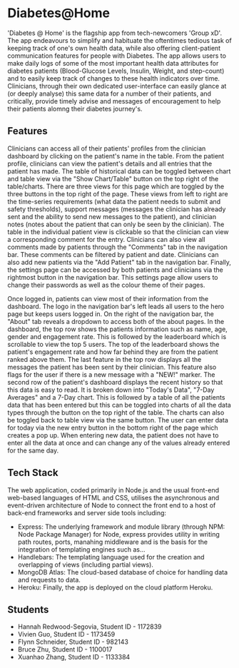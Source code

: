 # Diabetes@Home

'Diabetes @ Home' is the flagship app from tech-newcomers 'Group xD'.
The app endeavours to simplify and habituate the oftentimes tedious task of keeping track of one's own health data, while also offering client-patient communication features for people with Diabetes. The app allows users to make daily logs of some of the most important health data attributes for diabetes patients (Blood-Glucose Levels, Insulin, Weight, and step-count) and to easily keep track of changes to these health indicators over time. Clinicians, through their own dedicated user-interface can easily glance at (or deeply analyse) this same data for a number of their patients, and critically, provide timely advise and messages of encouragement to help their patients alomng their diabetes journey's.

## Features

Clinicians can access all of their patients' profiles from the clinician dashboard by clicking on the patient's name in the table. From the patient profile, clinicians can view the patient's details and all entries that the patient has made. The table of historical data can be toggled between chart and table view via the "Show Chart/Table" button on the top right of the table/charts. There are three views for this page which are toggled by the three buttons in the top right of the page. These views from left to right are the time-series requirements (what data the patient needs to submit and safety thresholds), support messages (messages the clinician has already sent and the ability to send new messages to the patient), and clinician notes (notes about the patient that can only be seen by the clinician). The table in the individual patient view is clickable so that the clinician can view a corresponding comment for the entry. Clinicians can also view all comments made by patients through the "Comments" tab in the navigation bar. These comments can be filtered by patient and date. Clinicians can also add new patients via the "Add Patient" tab in the navigation bar. Finally, the settings page can be accessed by both patients and clinicians via the rightmost button in the navigation bar. This settings page allow users to change their passwords as well as the colour theme of their pages.

Once logged in, patients can view most of their information from the dashboard. The logo in the navigation bar's left leads all users to the hero page but keeps users logged in. On the right of the navigation bar, the "About" tab reveals a dropdown to access both of the about pages. In the dashboard, the top row shows the patients information such as name, age, gender and engagement rate. This is followed by the leaderboard which is scrollable to view the top 5 users. The top of the leaderboard shows the patient's engagement rate and how far behind they are from the patient ranked above them. The last feature in the top row displays all the messages the patient has been sent by their clinician. This feature also flags for the user if there is a new message with a "NEW!" marker. The second row of the patient's dashboard displays the recent history so that this data is easy to read. It is broken down into "Today's Data", "7-Day Averages" and a 7-Day chart. This is followed by a table of all the patients data that has been entered but this can be toggled into charts of all the data types through the button on the top right of the table. The charts can also be toggled back to table view via the same button. The user can enter data for today via the new entry button in the bottom right of the page which creates a pop up. When entering new data, the patient does not have to enter all the data at once and can change any of the values already entered for the same day.

## Tech Stack

The web application, coded primarily in Node.js and the usual front-end web-based languages of HTML and CSS, utilises the asynchronous and event-driven architecture of Node to connect the front end to a host of back-end frameworks and server side tools including:

- Express: The underlying framework and module library (through NPM: Node Package Manager) for Node, express provides utility in writing path routes, ports, manahing middleware and is the basis for the integration of templating engines such as...
- Handlebars: The templating language used for the creation and overlapping of views (including partial views).
- MongoDB Atlas: The cloud-based database of choice for handling data and requests to data.
- Heroku: Finally, the app is deployed on the cloud platform Heroku.

## Students

- Hannah Redwood-Segovia, Student ID - 1172839
- Vivien Guo, Student ID - 1173459
- Flynn Schneider, Student ID - 982143
- Bruce Zhu, Student ID - 1100017
- Xuanhao Zhang, Student ID - 1133384
